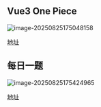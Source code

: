 ## Vue3 One Piece

![image-20250825175048158](https://bing-wu-doc-1318477772.cos.ap-nanjing.myqcloud.com/typora/image-20250825175048158.png)

[地址](https://vue3js.cn/)

## 每日一题

![image-20250825175424965](https://bing-wu-doc-1318477772.cos.ap-nanjing.myqcloud.com/typora/image-20250825175424965.png)

[地址](https://q.shanyue.tech/)
